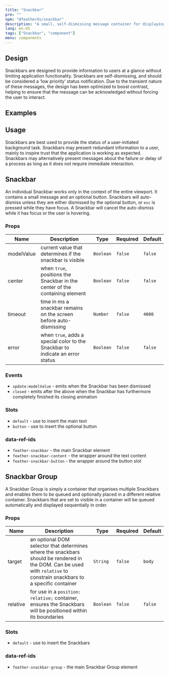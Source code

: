 ```yaml
---
title: "Snackbar"
pre: ""
npm: "@featherds/snackbar"
description: "A small, self-dismissing message container for displaying transient information that does not require user interaction."
lang: en-US
tags: ["Snackbar", "component"]
menu: components
---
```


## Design

Snackbars are designed to provide information to users at a glance without limiting application functionality. Snackbars are self-dismissing, and should be considered a ‘low priority’ status notification. Due to the transient nature of these messages, the design has been optimized to boost contrast, helping to ensure that the message can be acknowledged without forcing the user to interact.

## Examples

<Snackbar-Examples />

## Usage
Snackbars are best used to provide the status of a user-initiated background task. Snackbars may present redundant information to a user, mainly to inspire trust that the application is working as expected. Snackbars may alternatively present messages about the failure or delay of a process as long as it does not require immediate interaction.

## Snackbar

An individual Snackbar works only in the context of the entire viewport. It contains a small message and an optional button. Snackbars will auto-dismiss unless they are either dismissed by the optional button, or `esc` is pressed while they have focus. A Snackbar will cancel the auto-dismiss while it has focus or the user is hovering.

### Props

| Name       | Description                                                                             | Type            | Required | Default     |
| ---------- | --------------------------------------------------------------------------------------- | --------------- | -------- | ----------- |
| modelValue | current value that determines if the snackbar is visible                                | `Boolean`       | `false`  | `false`     |
| center     | when `true`, positions the Snackbar in the center of the containing element             | `Boolean`       | `false`  | `false`     |
| timeout    | time in ms a snackbar remains on the screen before auto-dismissing                      | `Number`        | `false`  | `4000`      |
| error      | when `true`, adds a special color to the Snackbar to indicate an error status           | `Boolean`       | `false`  | `false`     |

### Events

- `update:modelValue` - emits when the Snackbar has been dismissed
- `closed` - emits after the above when the Snackbar has furthermore completely finished its closing animation

### Slots

- `default` - use to insert the main text
- `button` - use to insert the optional button

### data-ref-ids

- `feather-snackbar` - the main Snackbar element
- `feather-snackbar-content` - the wrapper around the text content
- `feather-snackbar-button` - the wrapper around the button slot


## Snackbar Group

A Snackbar Group is simply a container that organises multiple Snackbars and enables them to be queued and optionally placed in a different relative container. Snackbars that are set to visible in a container will be queued automatically and displayed sequentially in order.

### Props

| Name     | Description                                                                                                                                                            | Type      | Required | Default |
| -------- | ---------------------------------------------------------------------------------------------------------------------------------------------------------------------- | --------- | -------- | ------- |
| target   | an optional DOM selector that determines where the snackbars should be rendered in the DOM. Can be used with `relative` to constrain snackbars to a specific container | `String`  | `false`  | `body`  |
| relative | for use in a `position: relative;` container, ensures the Snackbars will be positioned within its boundaries                                                           | `Boolean` | `false`  | `false` |

### Slots

- `default` - use to insert the Snackbars

### data-ref-ids

- `feather-snackbar-group` - the main Snackbar Group element

